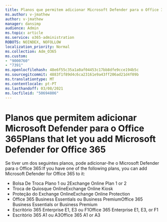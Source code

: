 ```yaml
---
title: Planos que permitem adicionar Microsoft Defender para o Office 365
ms.author: v-jmathew
author: v-jmathew
manager: dansimp
audience: Admin
ms.topic: article
ms.service: o365-administration
ROBOTS: NOINDEX, NOFOLLOW
localization_priority: Normal
ms.collection: Adm_O365
ms.custom:
- "9000760"
- "7391"
ms.openlocfilehash: 48e6f55c35a1a0af04453c17bb8dfe9cce194b5c
ms.sourcegitcommit: 4883f1f89d4c6ca23161e9a43ff206ad21d4f09b
ms.translationtype: MT
ms.contentlocale: pt-PT
ms.lasthandoff: 03/08/2021
ms.locfileid: "50694806"
---
```

# <a name="plans-that-let-you-add-microsoft-defender-for-office-365"></a><span data-ttu-id="8af17-102">Planos que permitem adicionar Microsoft Defender para o Office 365</span><span class="sxs-lookup"><span data-stu-id="8af17-102">Plans that let you add Microsoft Defender for Office 365</span></span>

<span data-ttu-id="8af17-103">Se tiver um dos seguintes planos, pode adicionar-lhe o Microsoft Defender para o Office 365:</span><span class="sxs-lookup"><span data-stu-id="8af17-103">If you have one of the following plans, you can add Microsoft Defender for Office 365 to it:</span></span>

- <span data-ttu-id="8af17-104">Bolsa De Troca Plano 1 ou 2</span><span class="sxs-lookup"><span data-stu-id="8af17-104">Exchange Online Plan 1 or 2</span></span>
- <span data-ttu-id="8af17-105">Troca de Quiosque Online</span><span class="sxs-lookup"><span data-stu-id="8af17-105">Exchange Online Kiosk</span></span>
- <span data-ttu-id="8af17-106">Proteção do Exchange Online</span><span class="sxs-lookup"><span data-stu-id="8af17-106">Exchange Online Protection</span></span>
- <span data-ttu-id="8af17-107">Office 365 Business Essentials ou Business Premium</span><span class="sxs-lookup"><span data-stu-id="8af17-107">Office 365 Business Essentials or Business Premium</span></span>
- <span data-ttu-id="8af17-108">Escritório 365 Enterprise E1, E3 ou F1</span><span class="sxs-lookup"><span data-stu-id="8af17-108">Office 365 Enterprise E1, E3, or F1</span></span>
- <span data-ttu-id="8af17-109">Escritório 365 A1 ou A3</span><span class="sxs-lookup"><span data-stu-id="8af17-109">Office 365 A1 or A3</span></span>
